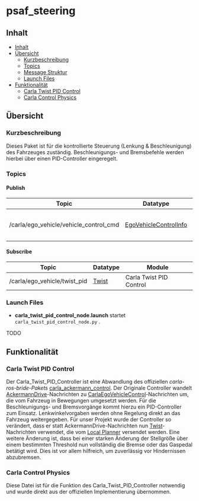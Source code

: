 # psaf_steering

## Inhalt

* [Inhalt](#inhalt)
* [Übersicht](#%c3%9cbersicht)
    * [Kurzbeschreibung](#kurzbeschreibung)
    * [Topics](#topics)
    * [Message Struktur](#message-struktur)
    * [Launch Files](#launch-files)
* [Funktionalität](#funktionalitt)
    * [Carla Twist PID Control](#carla-twist-pid-control)
	* [Carla Control Physics](#carla-control-physics)
    

## Übersicht
### Kurzbeschreibung
Dieses Paket ist für die kontrollierte Steuerung (Lenkung & Beschleunigung) des Fahrzeuges zuständig. 
Beschleunigungs- und Bremsbefehle werden hierbei über einen PID-Controller eingeregelt.

### Topics
#### Publish
| Topic | Datatype | Module|
| ----------- | ----------- |----------- |
| /carla/ego_vehicle/vehicle_control_cmd | [EgoVehicleControlInfo](https://github.com/carla-simulator/ros-bridge/blob/master/carla_ackermann_control/msg/EgoVehicleControlInfo.msg) | Carla Twist PID Control |

#### Subscribe
| Topic | Datatype | Module|
| ----------- | ----------- |----------- |
|  /carla/ego_vehicle/twist_pid | [Twist](http://docs.ros.org/en/jade/api/geometry_msgs/html/msg/Twist.html) | Carla Twist PID Control |


### Launch Files
- **carla_twist_pid_control_node.launch** startet ```carla_twist_pid_control_node.py``` . 

TODO


## Funktionalität


### Carla Twist PID Control
Der Carla_Twist_PID_Controller ist eine Abwandlung des offiziellen *carla-ros-bride-Pakets* [carla_ackermann_control](https://github.com/carla-simulator/ros-bridge/tree/master/carla_ackermann_control). 
Der Originale Controller wandelt [AckermannDrive](http://docs.ros.org/en/api/ackermann_msgs/html/msg/AckermannDrive.html)-Nachrichten zu [CarlaEgoVehicleControl](https://github.com/carla-simulator/ros-bridge/blob/master/carla_ackermann_control/msg/EgoVehicleControlInfo.msg)-Nachrichten um, die vom Fahrzeug in Bewegungen umgesetzt werden. Für die Beschleunigungs- und Bremsvorgänge kommt hierzu ein PID-Controller zum Einsatz. Lenkwinkelvorgaben werden ohne Regelung direkt an das Fahrzeug weitergegeben.
Für unser Projekt wurde der Controller so verändert, dass er statt AckermannDrive-Nachrichten nun [Twist](http://docs.ros.org/en/jade/api/geometry_msgs/html/msg/Twist.html)-Nachrichten verwendet, die vom [Local Planner](https://github.com/ll7/psaf1/tree/develop/psaf_ros/psaf_local_planner) versendet werden.
Eine weitere Änderung ist, dass bei einer starken Änderung der Stellgröße über einem bestimmten Threshold nun vollständig die Bremse oder das Gaspedal betätigt wird. Dies ist vor allem hilfreich, um zuverlässig vor Hindernissen abzubremsen.

### Carla Control Physics
Diese Datei ist für die Funktion des Carla_Twist_PID_Controller notwendig und wurde direkt aus der offiziellen Implementierung übernommen.
